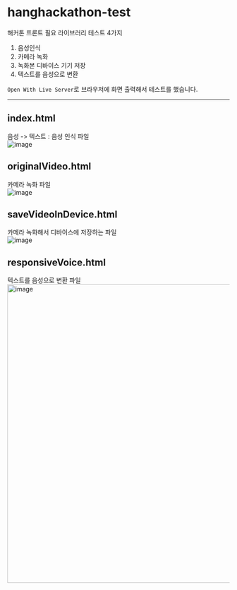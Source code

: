 # hanghackathon-test
해커톤 프론트 필요 라이브러리 테스트 4가지
1. 음성인식
2. 카메라 녹화
3. 녹화본 디바이스 기기 저장
4. 텍스트를 음성으로 변환


`Open With Live Server`로 브라우저에 화면 출력해서 테스트를 했습니다.

---

## index.html

음성 -> 텍스트 : 음성 인식 파일<br/>
![image](https://github.com/codesejin/videotest/assets/101460733/a5c75db4-c7e9-4853-8c6a-72ea0c83ab59)


## originalVideo.html

카메라 녹화 파일<br/>
![image](https://github.com/codesejin/videotest/assets/101460733/c27cdcfe-dffc-44ad-b938-cf24bbf6f09e)

## saveVideoInDevice.html

카메라 녹화해서 디바이스에 저장하는 파일<br/>
![image](https://github.com/codesejin/videotest/assets/101460733/2736123d-975f-4014-8f0f-ca0d9562b247)


## responsiveVoice.html

텍스트를 음성으로 변환 파일<br/>
<img width="677" alt="image" src="https://github.com/codesejin/hanghackathon-test/assets/101460733/b20dd3e9-0d99-432f-ba6b-5b03ee8dc83f">
